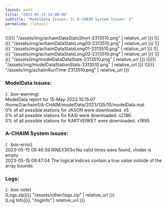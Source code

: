 ```yaml
---
layout: post
title: "2023-05-15 10:00:00"
subtitle: "ModelData Issues: 3; A-CHAIM System Issues: 2"
permalink: /latest/
---
```


![]({{ "/assets/img/achaimDataStatsShort-2313510.png" | relative_url }})
![]({{ "/assets/img/achaimDataStatsLong00-2313510.png" | relative_url }})
![]({{ "/assets/img/achaimDataStatsLong01-2313510.png" | relative_url }})
![]({{ "/assets/img/achaimDataStatsLong02-2313510.png" | relative_url }})
![]({{ "/assets/img/modelDataDataStats-2313510.png" | relative_url }})
![]({{ "/assets/img/modelDataStationStats-2313510.png" | relative_url }})
![]({{ "/assets/img/achaimRunTime-2313510.png" | relative_url }})


### ModelData Issues:  
  
{: .box-warning}  
 ModelData report for 15-May-2023 10:15:07   
 /home2/achaim1/A-CHAIM/modelData/2023/135/10/modelData.mat   
 0% of all possible stations for JASON were downloaded. x5   
 0% of all possible stations for KASI were downloaded. x2186   
 0% of all possible stations for KARTVERKET were downloaded. x1895   
  
### A-CHAIM System Issues:  
  
{: .box-error}  
2023-05-15 09:46:59 RINEX303o:No valid times were found, vIndex is empty  
2023-05-15 09:47:04 The logical indices contain a true value outside of the array bounds.  

### Logs:  
  
{: .box-note}  
[Logs.zip]({{ "/assets/other/logs.zip" | relative_url }})  
[Log Info]({{ "/logInfo" | relative_url }})  
